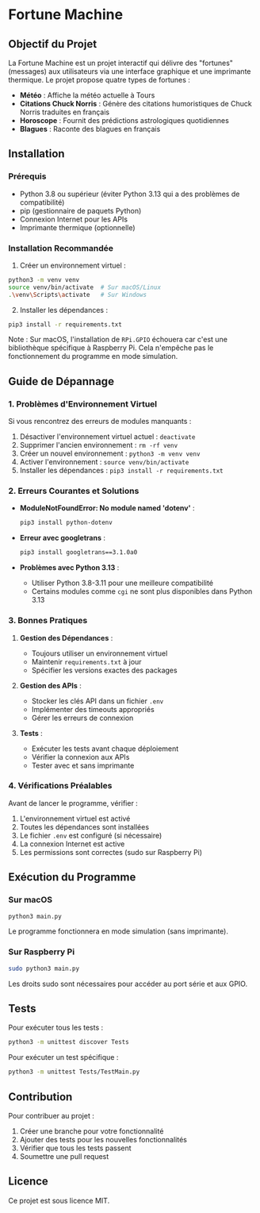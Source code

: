 # Fortune Machine

## Objectif du Projet
La Fortune Machine est un projet interactif qui délivre des "fortunes" (messages) aux utilisateurs via une interface graphique et une imprimante thermique. Le projet propose quatre types de fortunes :
- **Météo** : Affiche la météo actuelle à Tours
- **Citations Chuck Norris** : Génère des citations humoristiques de Chuck Norris traduites en français
- **Horoscope** : Fournit des prédictions astrologiques quotidiennes
- **Blagues** : Raconte des blagues en français

## Installation

### Prérequis
- Python 3.8 ou supérieur (éviter Python 3.13 qui a des problèmes de compatibilité)
- pip (gestionnaire de paquets Python)
- Connexion Internet pour les APIs
- Imprimante thermique (optionnelle)

### Installation Recommandée
1. Créer un environnement virtuel :
```bash
python3 -m venv venv
source venv/bin/activate  # Sur macOS/Linux
.\venv\Scripts\activate   # Sur Windows
```

2. Installer les dépendances :
```bash
pip3 install -r requirements.txt
```

Note : Sur macOS, l'installation de `RPi.GPIO` échouera car c'est une bibliothèque spécifique à Raspberry Pi. Cela n'empêche pas le fonctionnement du programme en mode simulation.

## Guide de Dépannage

### 1. Problèmes d'Environnement Virtuel
Si vous rencontrez des erreurs de modules manquants :
1. Désactiver l'environnement virtuel actuel : `deactivate`
2. Supprimer l'ancien environnement : `rm -rf venv`
3. Créer un nouvel environnement : `python3 -m venv venv`
4. Activer l'environnement : `source venv/bin/activate`
5. Installer les dépendances : `pip3 install -r requirements.txt`

### 2. Erreurs Courantes et Solutions
- **ModuleNotFoundError: No module named 'dotenv'** :
  ```bash
  pip3 install python-dotenv
  ```

- **Erreur avec googletrans** :
  ```bash
  pip3 install googletrans==3.1.0a0
  ```

- **Problèmes avec Python 3.13** :
  - Utiliser Python 3.8-3.11 pour une meilleure compatibilité
  - Certains modules comme `cgi` ne sont plus disponibles dans Python 3.13

### 3. Bonnes Pratiques
1. **Gestion des Dépendances** :
   - Toujours utiliser un environnement virtuel
   - Maintenir `requirements.txt` à jour
   - Spécifier les versions exactes des packages

2. **Gestion des APIs** :
   - Stocker les clés API dans un fichier `.env`
   - Implémenter des timeouts appropriés
   - Gérer les erreurs de connexion

3. **Tests** :
   - Exécuter les tests avant chaque déploiement
   - Vérifier la connexion aux APIs
   - Tester avec et sans imprimante

### 4. Vérifications Préalables
Avant de lancer le programme, vérifier :
1. L'environnement virtuel est activé
2. Toutes les dépendances sont installées
3. Le fichier `.env` est configuré (si nécessaire)
4. La connexion Internet est active
5. Les permissions sont correctes (sudo sur Raspberry Pi)

## Exécution du Programme

### Sur macOS
```bash
python3 main.py
```
Le programme fonctionnera en mode simulation (sans imprimante).

### Sur Raspberry Pi
```bash
sudo python3 main.py
```
Les droits sudo sont nécessaires pour accéder au port série et aux GPIO.

## Tests
Pour exécuter tous les tests :
```bash
python3 -m unittest discover Tests
```

Pour exécuter un test spécifique :
```bash
python3 -m unittest Tests/TestMain.py
```

## Contribution
Pour contribuer au projet :
1. Créer une branche pour votre fonctionnalité
2. Ajouter des tests pour les nouvelles fonctionnalités
3. Vérifier que tous les tests passent
4. Soumettre une pull request

## Licence
Ce projet est sous licence MIT. 